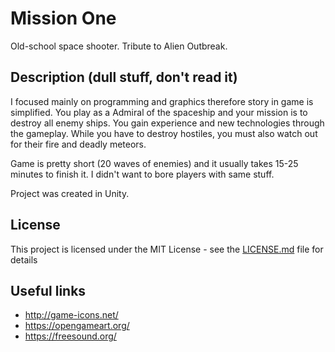 # Mission One

Old-school space shooter. Tribute to Alien Outbreak.

## Description (dull stuff, don't read it)

I focused mainly on programming and graphics therefore story in game is simplified. You play as a Admiral of the spaceship and your mission is to destroy all enemy ships. You gain experience and new technologies through the gameplay. While you have to destroy hostiles, you must also watch out for their fire and deadly meteors.

Game is pretty short (20 waves of enemies) and it usually takes 15-25 minutes to finish it. I didn't want to bore players with same stuff.

Project was created in Unity. 

## License

This project is licensed under the MIT License - see the [LICENSE.md](LICENSE.md) file for details

## Useful links

* http://game-icons.net/
* https://opengameart.org/
* https://freesound.org/

